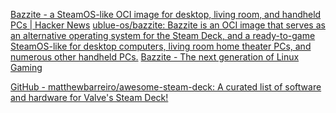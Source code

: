 
[Bazzite - a SteamOS-like OCI image for desktop, living room, and handheld PCs | Hacker News](https://news.ycombinator.com/item?id=38828040)
[ublue-os/bazzite: Bazzite is an OCI image that serves as an alternative operating system for the Steam Deck, and a ready-to-game SteamOS-like for desktop computers, living room home theater PCs, and numerous other handheld PCs.](https://github.com/ublue-os/bazzite)
[Bazzite - The next generation of Linux Gaming](https://bazzite.gg/)

[GitHub - matthewbarreiro/awesome-steam-deck: A curated list of software and hardware for Valve's Steam Deck!](https://github.com/matthewbarreiro/awesome-steam-deck)
